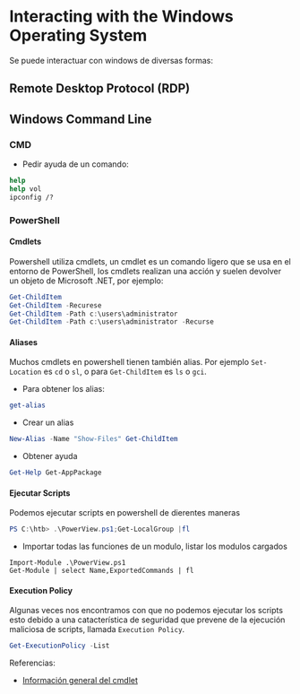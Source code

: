 # Interacting with the Windows Operating System

Se puede interactuar con windows de diversas formas:

## Remote Desktop Protocol (RDP)

## Windows Command Line

### CMD

- Pedir ayuda de un comando:

```cmd
help
help vol
ipconfig /?
```

### PowerShell

#### Cmdlets

Powershell utiliza cmdlets, un cmdlet es un comando ligero que se usa en el entorno de PowerShell, los cmdlets realizan una acción y suelen devolver un objeto de Microsoft .NET, por ejemplo:

```powershell
Get-ChildItem 
Get-ChildItem -Recurese
Get-ChildItem -Path c:\users\administrator
Get-ChildItem -Path c:\users\administrator -Recurse
```

#### Aliases

Muchos cmdlets en powershell tienen también alias. Por ejemplo `Set-Location` es `cd` o `sl`, o para `Get-ChildItem` es `ls` o `gci`.

- Para obtener los alias:

```powershell
get-alias
```

- Crear un alias

```powershell
New-Alias -Name "Show-Files" Get-ChildItem
```

- Obtener ayuda

```powershell
Get-Help Get-AppPackage
```

#### Ejecutar Scripts

Podemos ejecutar scripts en powershell de dierentes maneras

```powershell
PS C:\htb> .\PowerView.ps1;Get-LocalGroup |fl
```

- Importar todas las funciones de un modulo, listar los modulos cargados

```powersh
Import-Module .\PowerView.ps1
Get-Module | select Name,ExportedCommands | fl
```

#### **Execution Policy**

Algunas veces nos encontramos con que no podemos ejecutar los scripts esto debido a una catacterística de seguridad que prevene de la ejecución maliciosa de scripts, llamada `Execution Policy`.

```powershell
Get-ExecutionPolicy -List
```




Referencias:
- [Información general del cmdlet](https://docs.microsoft.com/es-mx/powershell/scripting/developer/cmdlet/cmdlet-overview?view=powershell-7)